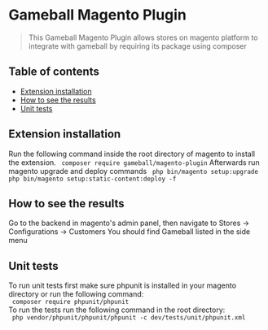 
# Gameball Magento Plugin
> This Gameball Magento Plugin allows stores on magento platform to integrate with gameball by requiring its package using composer 

## Table of contents
* [Extension installation](#extension-installation)
* [How to see the results](#how-to-see-the-results)
* [Unit tests](#unit-tests)

## Extension installation 
Run the following command inside the root directory of magento to install the extension.
` composer require gameball/magento-plugin`
Afterwards run magento upgrade and deploy commands
` php bin/magento setup:upgrade`
` php bin/magento setup:static-content:deploy -f`

## How to see the results
Go to the backend in magento's admin panel, then navigate to Stores -> Configurations -> Customers
You should find Gameball listed in the side menu

## Unit tests
To run unit tests first make sure phpunit is installed in your magento directory or run the following command:  
` composer require phpunit/phpunit`  
To run the tests run the following command in the root directory:   
` php vendor/phpunit/phpunit/phpunit -c dev/tests/unit/phpunit.xml`



